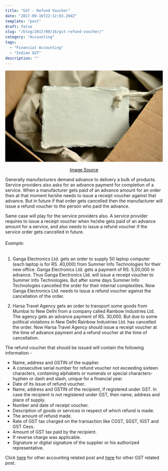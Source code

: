 ```yaml
---
title: "GST - Refund Voucher"
date: "2017-09-16T22:12:03.284Z"
template: "post"
draft: false
slug: "/blog/2017/09/16/gst-refund-voucher/"
category: "Accounting"
tags:
  - "Financial Accounting"
  - "Indian GST"
description: ""
---
```


![GST - Refund Voucher](/media/pixabay/gst-refund-voucher.jpg "GST - Refund Voucher")
[<center><span style="color:black">Image Source</span></center>](https://pixabay.com/photos/book-robot-cube-simulation-3022615/)

Generally manufacturers demand advance to delivery a bulk of products. Service providers also asks for an advance payment for completion of a service. When a manufacturer gets paid of an advance amount for an order then at that moment he/she needs to issue a receipt voucher against that advance. But in future if that order gets cancelled then the manufacturer will issue a refund voucher to the person who paid the advance.

Same case will play for the service providers also. A service provider requires to issue a receipt voucher when he/she gets paid of an advance amount for a service, and also needs to issue a refund voucher if the service order gets cancelled in future.

###### Example:
1. Ganga Electronics Ltd. gets an order to supply 50 laptop computer (each laptop is for RS. 40,000) from Summer Info Technologies for their new office. Ganga Electronics Ltd. gets a payment of RS. 5,00,000 in advance. Thus Ganga Electronics Ltd. will issue a receipt voucher to Summer Info Technologies. But after some days Summer Info Technologies cancelled the order for their internal complexities. Now Ganga Electronics Ltd. needs to issue a refund voucher against the cancellation of the order.

2. Harsa Travel Agency gets an order to transport some goods from Mumbai to New Delhi from a company called Rainbow Industries Ltd. The agency gets an advance payment of RS. 30,000. But due to some political violations in New Delhi Rainbow Industries Ltd. has cancelled the order. Now Harsa Travel Agency should issue a receipt voucher at the time of advance payment and a refund voucher at the time of cancellation.

The refund voucher that should be issued will contain the following information -

* Name, address and GSTIN of the supplier.
* A consecutive serial number for refund voucher not exceeding sixteen characters, containing alphabets or numerals or special characters-hyphen or dash and slash, unique for a financial year.
* Date of its issue of refund voucher.
* Name, address and GSTIN of the recipient, if registered under GST. In case the recipient is not registered under GST, then name, address and place of supply.
* Number and date of receipt voucher.
* Description of goods or services in respect of which refund is made.
* The amount of refund made.
* Rate of GST tax charged on the transaction like CGST, SGST, IGST and GST Cess.
* Amount of GST tax paid by the recipient.
* If reverse charge was applicable.
* Signature or digital signature of the supplier or his authorized representative.

Click [here](https://www.nahidsaikat.com/category/accounting/ "Accounting Post") for other accounting related post and [here](https://www.nahidsaikat.com/tag/indian-gst/ "Indian GST") for other GST related post.
